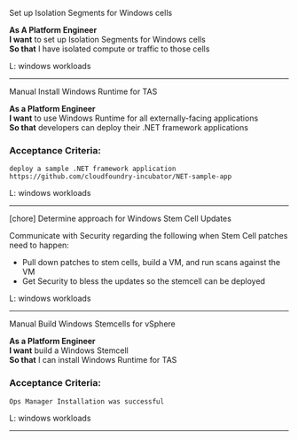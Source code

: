 Set up Isolation Segments for Windows cells


**As A Platform Engineer**  
**I want** to set up Isolation Segments for Windows cells  
**So that** I have isolated compute or traffic to those cells

L: windows workloads

---

Manual Install Windows Runtime for TAS

**As a Platform Engineer**  
**I want** to use Windows Runtime for all externally-facing applications  
**So that** developers can deploy their .NET framework applications

### Acceptance Criteria: 
```gherkin
deploy a sample .NET framework application https://github.com/cloudfoundry-incubator/NET-sample-app 
```


L: windows workloads

---

[chore] Determine approach for Windows Stem Cell Updates

Communicate with Security regarding the following when Stem Cell patches need to happen:
 - Pull down patches to stem cells, build a VM, and run scans against the VM
 - Get Security to bless the updates so the stemcell can be deployed

L: windows workloads

---

Manual Build Windows Stemcells for vSphere

**As a Platform Engineer**  
**I want** build a Windows Stemcell  
**So that** I can install Windows Runtime for TAS

### Acceptance Criteria: 
```gherkin
Ops Manager Installation was successful
```
L: windows workloads

---

